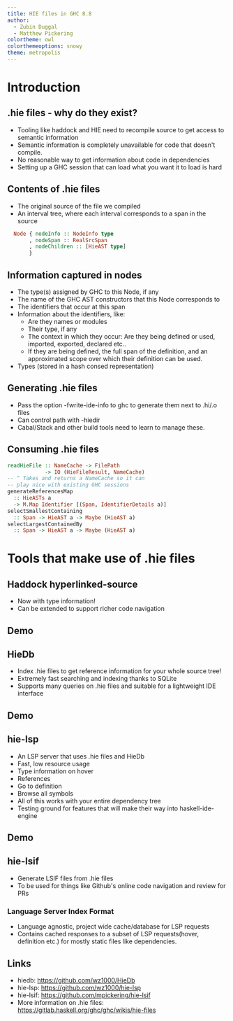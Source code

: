 ```yaml
---
title: HIE files in GHC 8.8
author: 
  - Zubin Duggal
  - Matthew Pickering
colortheme: owl
colorthemeoptions: snowy
theme: metropolis
---
```


# Introduction

## .hie files - why do they exist?

- Tooling like haddock and HIE need to recompile
  source to get access to semantic information
- Semantic information is completely unavailable for code that
  doesn't compile.
- No reasonable way to get information about code in dependencies
- Setting up a GHC session that can load what you want it to load is hard

## Contents of .hie files

- The original source of the file we compiled
- An interval tree, where each interval corresponds to a span in the source

```haskell
  Node { nodeInfo :: NodeInfo type
       , nodeSpan :: RealSrcSpan
       , nodeChildren :: [HieAST type]
       }
```

## Information captured in nodes

- The type(s) assigned by GHC to this Node, if any
- The name of the GHC AST constructors that this Node corresponds to
- The identifiers that occur at this span
- Information about the identifiers, like:
  + Are they names or modules
  + Their type, if any
  + The context in which they occur:  Are they being defined or used,
  imported, exported, declared etc..
  + If they are being defined, the full span of the definition, and
    an approximated scope over which their definition can be used.
- Types (stored in a hash consed representation)

## Generating .hie files

- Pass the option -fwrite-ide-info to ghc to generate them next to .hi/.o files
- Can control path with -hiedir
- Cabal/Stack and other build tools need to learn to manage these.

## Consuming .hie files

```haskell
readHieFile :: NameCache -> FilePath 
            -> IO (HieFileResult, NameCache)
-- ^ Takes and returns a NameCache so it can 
-- play nice with existing GHC sessions
generateReferencesMap 
  :: HieASTs a 
  -> M.Map Identifier [(Span, IdentifierDetails a)]
selectSmallestContaining 
  :: Span -> HieAST a -> Maybe (HieAST a)
selectLargestContainedBy 
  :: Span -> HieAST a -> Maybe (HieAST a)
```

# Tools that make use of .hie files

## Haddock hyperlinked-source

- Now with type information!
- Can be extended to support richer code navigation

## Demo

## HieDb

- Index .hie files to get reference information for your whole source tree!
- Extremely fast searching and indexing thanks to SQLite
- Supports many queries on .hie files and suitable for a lightweight IDE interface

## Demo

## hie-lsp

- An LSP server that uses .hie files and HieDb
- Fast, low resource usage
- Type information on hover
- References
- Go to definition
- Browse all symbols
- All of this works with your entire dependency tree
- Testing ground for features that will make their way into haskell-ide-engine

## Demo

## hie-lsif

- Generate LSIF files from .hie files
- To be used for things like Github's online code navigation and review for PRs

### Language Server Index Format

- Language agnostic, project wide cache/database for
  LSP requests
- Contains cached responses to a subset of LSP requests(hover, definition etc.)
  for mostly static files like dependencies.

## Links

- hiedb: <https://github.com/wz1000/HieDb>
- hie-lsp: <https://github.com/wz1000/hie-lsp>
- hie-lsif: <https://github.com/mpickering/hie-lsif>
- More information on .hie files: <https://gitlab.haskell.org/ghc/ghc/wikis/hie-files>
